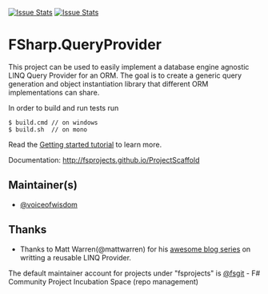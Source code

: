 [![Issue Stats](http://issuestats.com/github/fsprojects/FSharp.QueryProvider/badge/issue)](http://issuestats.com/github/fsprojects/FSharp.QueryProvider)
[![Issue Stats](http://issuestats.com/github/fsprojects/FSharp.QueryProvider/badge/pr)](http://issuestats.com/github/fsprojects/FSharp.QueryProvider)

# FSharp.QueryProvider

This project can be used to easily implement a database engine agnostic LINQ
Query Provider for an ORM. The goal is to create a generic query generation
and object instantiation library that different ORM implementations can share.

In order to build and run tests run 

    $ build.cmd // on windows    
    $ build.sh  // on mono
    
Read the [Getting started tutorial](http://fsprojects.github.io/ProjectScaffold/index.html#Getting-started) to learn more.

Documentation: http://fsprojects.github.io/ProjectScaffold

## Maintainer(s)

- [@voiceofwisdom](https://github.com/voiceofwisdom)

## Thanks 
- Thanks to Matt Warren(@mattwarren) for his [awesome blog series](http://blogs.msdn.com/b/mattwar/archive/2008/11/18/linq-links.aspx) on writting a reusable LINQ Provider.


The default maintainer account for projects under "fsprojects" is [@fsgit](https://github.com/fsgit) - F# Community Project Incubation Space (repo management)
